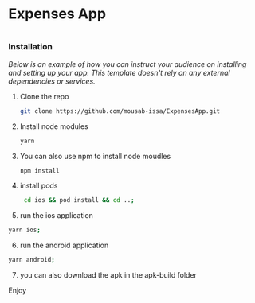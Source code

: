 <h1>Expenses App<h1 />
  
  ### Installation

_Below is an example of how you can instruct your audience on installing and setting up your app. This template doesn't rely on any external dependencies or services._

1. Clone the repo
    ```sh
   git clone https://github.com/mousab-issa/ExpensesApp.git
   ```
2. Install node modules
   ```sh
   yarn
   ```
3. You can also use npm to install node moudles 
   ```sh
   npm install
   ```
4. install pods 
   ```sh
    cd ios && pod install && cd ..;
   ```
 5. run the ios application  
   ```sh
   yarn ios;
   ```
  
 6. run the android application  
   ```sh 
   yarn android;
   ```
   
 7. you can also download the apk in the apk-build folder
  
  Enjoy
  
